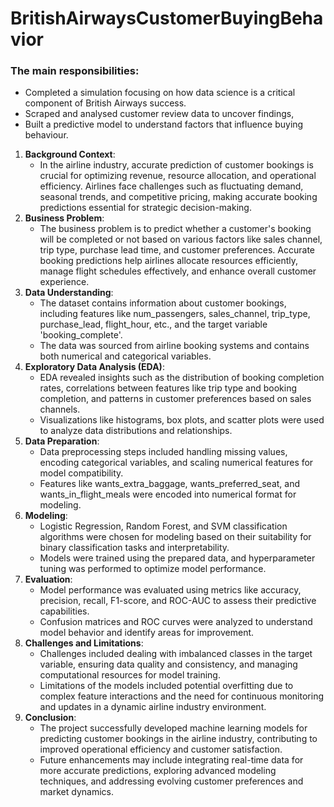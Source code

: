 # BritishAirwaysCustomerBuyingBehavior

### The main responsibilities:

 - Completed a simulation focusing on how data science is a critical component
   of British Airways success.
 - Scraped and analysed customer review data to uncover findings,
 - Built a predictive model to understand factors that influence buying
   behaviour.

1. **Background Context**:
    - In the airline industry, accurate prediction of customer bookings is crucial for optimizing revenue, resource allocation, and operational efficiency. Airlines face challenges such as fluctuating demand, seasonal trends, and competitive pricing, making accurate booking predictions essential for strategic decision-making.
2. **Business Problem**:
    - The business problem is to predict whether a customer's booking will be completed or not based on various factors like sales channel, trip type, purchase lead time, and customer preferences. Accurate booking predictions help airlines allocate resources efficiently, manage flight schedules effectively, and enhance overall customer experience.
3. **Data Understanding**:
    - The dataset contains information about customer bookings, including features like num_passengers, sales_channel, trip_type, purchase_lead, flight_hour, etc., and the target variable 'booking_complete'.
    - The data was sourced from airline booking systems and contains both numerical and categorical variables.
4. **Exploratory Data Analysis (EDA)**:
    - EDA revealed insights such as the distribution of booking completion rates, correlations between features like trip type and booking completion, and patterns in customer preferences based on sales channels.
    - Visualizations like histograms, box plots, and scatter plots were used to analyze data distributions and relationships.
5. **Data Preparation**:
    - Data preprocessing steps included handling missing values, encoding categorical variables, and scaling numerical features for model compatibility.
    - Features like wants_extra_baggage, wants_preferred_seat, and wants_in_flight_meals were encoded into numerical format for modeling.
6. **Modeling**:
    - Logistic Regression, Random Forest, and SVM classification algorithms were chosen for modeling based on their suitability for binary classification tasks and interpretability.
    - Models were trained using the prepared data, and hyperparameter tuning was performed to optimize model performance.
7. **Evaluation**:
    - Model performance was evaluated using metrics like accuracy, precision, recall, F1-score, and ROC-AUC to assess their predictive capabilities.
    - Confusion matrices and ROC curves were analyzed to understand model behavior and identify areas for improvement.
8. **Challenges and Limitations**:
    - Challenges included dealing with imbalanced classes in the target variable, ensuring data quality and consistency, and managing computational resources for model training.
    - Limitations of the models included potential overfitting due to complex feature interactions and the need for continuous monitoring and updates in a dynamic airline industry environment.
9. **Conclusion**:
    - The project successfully developed machine learning models for predicting customer bookings in the airline industry, contributing to improved operational efficiency and customer satisfaction.
    - Future enhancements may include integrating real-time data for more accurate predictions, exploring advanced modeling techniques, and addressing evolving customer preferences and market dynamics.
